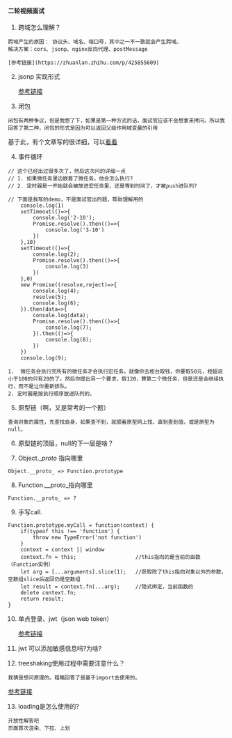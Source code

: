 #### 二轮视频面试
1. 跨域怎么理解？
```
跨域产生的原因： 协议头、域名、端口号，其中之一不一致就会产生跨域。
解决方案：cors、jsonp、nginx反向代理、postMessage
```
    [参考链接](https://zhuanlan.zhihu.com/p/425855609)

2. jsonp 实现形式

    [参考链接](https://segmentfault.com/a/1190000009773724)

3. 闭包
```
闭包有两种争议，但是我想了下，如果是第一种方式的话，面试官应该不会想拿来拷问。所以我回答了第二种，闭包的形式是因为可以返回父级作用域变量的引用
```
基于此，有个文章写的很详细，可以[看看](https://segmentfault.com/a/1190000012646221)

4. 事件循环
```
// 这个已经出过很多次了，然后这次问的详细一点
// 1. 如果微任务里边嵌套了微任务，他会怎么执行?
// 2. 定时器是一开始就会被放进宏任务里，还是等到时间了，才被push进队列?

// 下面是我写的demo，不是面试官出的题，帮助理解用的
    console.log(1)
    setTimeout(()=>{
        console.log('2-10');
        Promise.resolve().then(()=>{
            console.log('3-10')
        })
    },10)
    setTimeout(()=>{
        console.log(2);
        Promise.resolve().then(()=>{
            console.log(3)
        })
    },0)
    new Promise((resolve,reject)=>{
        console.log(4);
        resolve(5);
        console.log(6);
    }).then(data=>{
        console.log(data);
        Promise.resolve().then(()=>{
            console.log(7);
        }).then(()=>{
            console.log(8);
        })
    })
    console.log(9);
```
```
1.  微任务会执行完所有的微任务才会执行宏任务。就像你去柜台取钱，你要取50元，柜姐说小于100的只有20的了。然后你提出另一个要求，取120，算第二个微任务，但是还是会继续执行，而不是让你重新排队。
2. 定时器是按执行顺序放进队列的。
```
5. 原型链（啊，又是常考的一个题）
```
查询对象的属性，先查找自身，如果查不到，就顺着原型网上找，直到查到值，或是原型为null。
```
6. 原型链的顶层，null的下一层是啥？

7. Object.__proto_ 指向哪里
```
Object.__proto_ => Function.prototype
```
8. Function.__proto_指向哪里
```
Function.__proto_ => ?
```
9. 手写call.
```
Function.prototype.myCall = function(context) {
    if(typeof this !== 'function') {
        throw new TypeError('not function')
    }
    context = context || window
    context.fn = this;                   //this指向的是当前的函数（Function实例）
    let arg = [...arguments].slice(1);   //获取除了this指向对象以外的参数，空数组slice后返回仍是空数组
    let result = context.fn(...arg);     //隐式绑定，当前函数的
    delete context.fn;
    return result;
}
```
10. 单点登录、jwt（json web token）

    [参考链接](https://www.zhihu.com/question/485758060/answer/2257869896)

11. jwt 可以添加敏感信息吗?为啥?

12. treeshaking使用过程中需要注意什么？
```
我猜是想问原理的。粗略回答了是基于import去使用的。
```
[参考链接](https://cloud.tencent.com/developer/article/1624085)

13. loading是怎么使用的?
```
开放性解答吧
页面首次渲染、下拉、上划
```